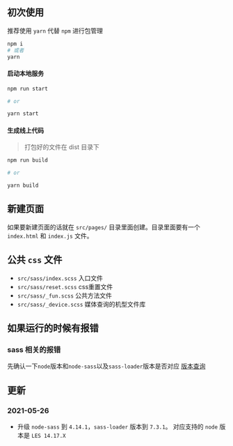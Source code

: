 ## 初次使用
推荐使用 `yarn` 代替 `npm` 进行包管理
``` bash
npm i 
# 或者 
yarn
```

#### 启动本地服务
``` bash
npm run start

# or

yarn start
```

#### 生成线上代码
> 打包好的文件在 dist 目录下


``` bash
npm run build

# or 

yarn build
```

## 新建页面 
如果要新建页面的话就在 `src/pages/` 目录里面创建。目录里面要有一个 `index.html` 和 `index.js` 文件。

## 公共 `css` 文件
- `src/sass/index.scss` 入口文件
- `src/sass/reset.scss` css重置文件
- `src/sass/_fun.scss` 公共方法文件
- `src/sass/_device.scss` 媒体查询的机型文件库

## 如果运行的时候有报错

### sass 相关的报错
先确认一下`node`版本和`node-sass`以及`sass-loader`版本是否对应 [版本查询](https://github.com/sass/node-sass#node-version-support-policy)
## 更新
### 2021-05-26
- 升级 `node-sass` 到 `4.14.1`，`sass-loader` 版本到 `7.3.1`。 对应支持的 `node` 版本是 `LES 14.17.X`